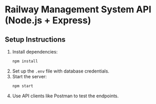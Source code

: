 # Railway Management System API (Node.js + Express)

## Setup Instructions
1. Install dependencies:
   ```bash
   npm install
   ```
2. Set up the `.env` file with database credentials.
3. Start the server:
   ```bash
   npm start
   ```
4. Use API clients like Postman to test the endpoints.
    